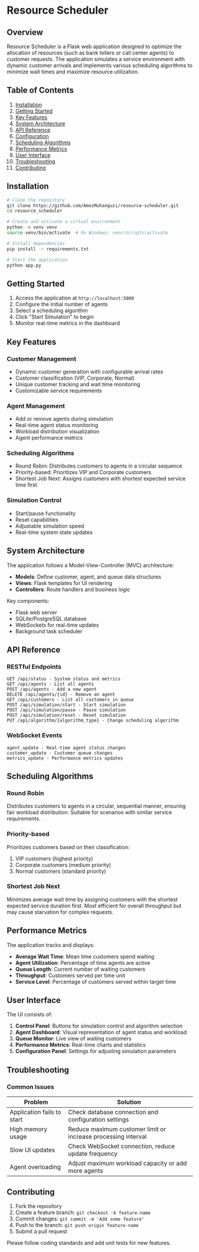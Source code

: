 # Resource Scheduler


## Overview

Resource Scheduler is a Flask web application designed to optimize the allocation of resources (such as bank tellers or call center agents) to customer requests. The application simulates a service environment with dynamic customer arrivals and implements various scheduling algorithms to minimize wait times and maximize resource utilization.

## Table of Contents

1. [Installation](#installation)
2. [Getting Started](#getting-started)
3. [Key Features](#key-features)
4. [System Architecture](#system-architecture)
5. [API Reference](#api-reference)
6. [Configuration](#configuration)
7. [Scheduling Algorithms](#scheduling-algorithms)
8. [Performance Metrics](#performance-metrics)
9. [User Interface](#user-interface)
10. [Troubleshooting](#troubleshooting)
11. [Contributing](#contributing)

## Installation

```bash
# Clone the repository
git clone https://github.com/AmosMuhanguzi/resource-scheduler.git
cd resource_scheduler

# Create and activate a virtual environment
python -m venv venv
source venv/bin/activate  # On Windows: venv\Scripts\activate

# Install dependencies
pip install -r requirements.txt

# Start the application
python app.py
```

## Getting Started

1. Access the application at `http://localhost:5000`
2. Configure the initial number of agents
3. Select a scheduling algorithm
4. Click "Start Simulation" to begin
5. Monitor real-time metrics in the dashboard

## Key Features

### Customer Management
- Dynamic customer generation with configurable arrival rates
- Customer classification (VIP, Corporate, Normal)
- Unique customer tracking and wait time monitoring
- Customizable service requirements

### Agent Management
- Add or remove agents during simulation
- Real-time agent status monitoring
- Workload distribution visualization
- Agent performance metrics

### Scheduling Algorithms
- Round Robin: Distributes customers to agents in a circular sequence
- Priority-based: Prioritizes VIP and Corporate customers
- Shortest Job Next: Assigns customers with shortest expected service time first

### Simulation Control
- Start/pause functionality
- Reset capabilities
- Adjustable simulation speed
- Real-time system state updates

## System Architecture

The application follows a Model-View-Controller (MVC) architecture:

- **Models**: Define customer, agent, and queue data structures
- **Views**: Flask templates for UI rendering
- **Controllers**: Route handlers and business logic

Key components:
- Flask web server
- SQLite/PostgreSQL database
- WebSockets for real-time updates
- Background task scheduler

## API Reference

### RESTful Endpoints

```
GET /api/status - System status and metrics
GET /api/agents - List all agents
POST /api/agents - Add a new agent
DELETE /api/agents/{id} - Remove an agent
GET /api/customers - List all customers in queue
POST /api/simulation/start - Start simulation
POST /api/simulation/pause - Pause simulation
POST /api/simulation/reset - Reset simulation
PUT /api/algorithm/{algorithm_type} - Change scheduling algorithm
```

### WebSocket Events

```
agent_update - Real-time agent status changes
customer_update - Customer queue changes
metrics_update - Performance metrics updates
```


## Scheduling Algorithms

### Round Robin
Distributes customers to agents in a circular, sequential manner, ensuring fair workload distribution. Suitable for scenarios with similar service requirements.

### Priority-based
Prioritizes customers based on their classification:
1. VIP customers (highest priority)
2. Corporate customers (medium priority)
3. Normal customers (standard priority)

### Shortest Job Next
Minimizes average wait time by assigning customers with the shortest expected service duration first. Most efficient for overall throughput but may cause starvation for complex requests.

## Performance Metrics

The application tracks and displays:

- **Average Wait Time**: Mean time customers spend waiting
- **Agent Utilization**: Percentage of time agents are active
- **Queue Length**: Current number of waiting customers
- **Throughput**: Customers served per time unit
- **Service Level**: Percentage of customers served within target time

## User Interface

The UI consists of:

1. **Control Panel**: Buttons for simulation control and algorithm selection
2. **Agent Dashboard**: Visual representation of agent status and workload
3. **Queue Monitor**: Live view of waiting customers
4. **Performance Metrics**: Real-time charts and statistics
5. **Configuration Panel**: Settings for adjusting simulation parameters

## Troubleshooting

### Common Issues

| Problem | Solution |
|---------|----------|
| Application fails to start | Check database connection and configuration settings |
| High memory usage | Reduce maximum customer limit or increase processing interval |
| Slow UI updates | Check WebSocket connection, reduce update frequency |
| Agent overloading | Adjust maximum workload capacity or add more agents |

## Contributing

1. Fork the repository
2. Create a feature branch: `git checkout -b feature-name`
3. Commit changes: `git commit -m 'Add some feature'`
4. Push to the branch: `git push origin feature-name`
5. Submit a pull request

Please follow coding standards and add unit tests for new features.
